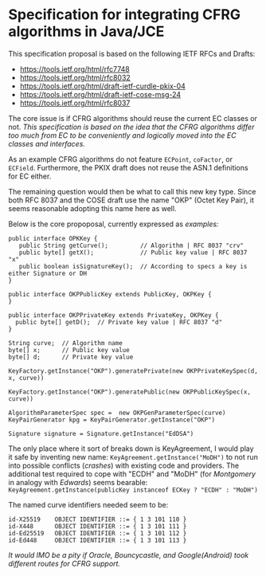 # Specification for integrating CFRG algorithms in Java/JCE
This specification proposal is based on the following IETF RFCs and Drafts:
- https://tools.ietf.org/html/rfc7748
- https://tools.ietf.org/html/rfc8032
- https://tools.ietf.org/html/draft-ietf-curdle-pkix-04
- https://tools.ietf.org/html/draft-ietf-cose-msg-24
- https://tools.ietf.org/html/rfc8037

The core issue is if CFRG algorithms should reuse the current EC classes or not.  *This specification is based
on the idea that the CFRG algorithms differ too much from EC to be conveniently
and logically moved into the EC classes and interfaces.*

As an example CFRG algorithms do not feature `ECPoint`, `coFactor`, or `ECField`.  Furthermore, the PKIX draft does not reuse the
ASN.1 definitions for EC either.

The remaining question would then be what to call this new key type.
Since both RFC 8037 and the COSE draft use the name "OKP" (Octet Key Pair), it seems reasonable adopting this name here as well.

Below is the core propoposal, currently expressed as *examples:*

```
public interface OPKKey {
   public String getCurve();         // Algorithm | RFC 8037 "crv"
   public byte[] getX();             // Public key value | RFC 8037 "x"
   public boolean isSignatureKey();  // According to specs a key is either Signature or DH
}
```

```
public interface OKPPublicKey extends PublicKey, OKPKey {
}
```

```
public interface OKPPrivateKey extends PrivateKey, OKPKey {
  public byte[] getD();  // Private key value | RFC 8037 "d"
}
```

```
String curve;  // Algorithm name
byte[] x;      // Public key value
byte[] d;      // Private key value
```

`KeyFactory.getInstance("OKP").generatePrivate(new OKPPrivateKeySpec(d, x, curve))`

`KeyFactory.getInstance("OKP").generatePublic(new OKPPublicKeySpec(x, curve))`

`AlgorithmParameterSpec spec =  new OKPGenParameterSpec(curve)`
`KeyPairGenerator kpg = KeyPairGenerator.getInstance("OKP")`

`Signature signature = Signature.getInstance("EdDSA")`

The only place where it sort of breaks down is KeyAgreement, I would play it safe by inventing new name:
`KeyAgreement.getInstance("MoDH")` 
to not run into possible conflicts (_crashes_) with existing code and providers.  The additional test required to cope with "ECDH" and "MoDH" (for _Montgomery_ in analogy with _Edwards_) seems bearable:
`KeyAgreement.getInstance(publicKey instanceof ECKey ? "ECDH" : "MoDH")`

 The named curve identifiers needed seem to be:
  ```
 id-X25519    OBJECT IDENTIFIER ::= { 1 3 101 110 }
 id-X448      OBJECT IDENTIFIER ::= { 1 3 101 111 }
 id-Ed25519   OBJECT IDENTIFIER ::= { 1 3 101 112 }
 id-Ed448     OBJECT IDENTIFIER ::= { 1 3 101 113 }
```
_It would IMO be a pity if Oracle, Bouncycastle, and Google(Android) took different routes for CFRG support._
